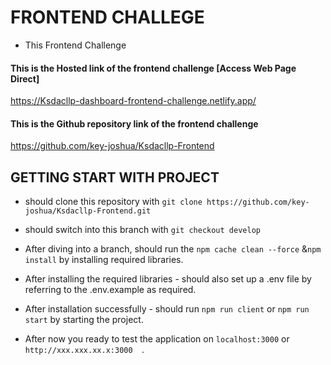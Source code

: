 # FRONTEND CHALLEGE

- This Frontend Challenge

#### This is the Hosted link of the frontend challenge [Access Web Page Direct]

https://Ksdacllp-dashboard-frontend-challenge.netlify.app/

#### This is the Github repository link of the frontend challenge 

https://github.com/key-joshua/Ksdacllp-Frontend


## GETTING START WITH PROJECT

- should clone this repository with ```git clone https://github.com/key-joshua/Ksdacllp-Frontend.git```
- should switch into this branch with ```git checkout develop```

- After diving into a branch, should run the ```npm cache clean --force``` &```npm install``` by installing required libraries.
- After installing the required libraries - should also set up a .env file by referring to the .env.example as required.

- After installation successfully - should run ```npm run client``` or ```npm run start``` by starting the project.
- After now you ready to test the application on ```localhost:3000``` or ```http://xxx.xxx.xx.x:3000  ```.
